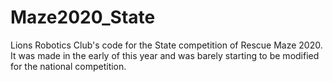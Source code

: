 # Maze2020_State
Lions Robotics Club's code for the State competition of Rescue Maze 2020. It was made in the early of this year and was barely starting to be modified for the national competition.
